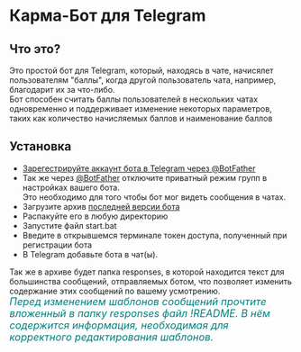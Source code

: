 # Карма-Бот для Telegram

## Что это?
Это простой бот для Telegram, который, находясь в чате, начисялет пользователям "баллы", когда другой пользователь чата, например, благодарит их за что-либо.  
Бот способен считать баллы пользователей в нескольких чатах одновременно и поддерживает изменение некоторых параметров, таких как количество начисляемых баллов и наименование баллов

## Установка
- [Зарегестрируйте аккаунт бота в Telegram через @BotFather](https://t.me/BotFather)
- Так же через [@BotFather](https://t.me/BotFather) отключите приватный режим групп в настройках вашего бота.  
  Это необходимо для того чтобы бот мог видеть сообщения в чатах.
- Загрузите архив [последней версии бота](github.com/PVLKorobov/Association-Karma-Bot/releases/latest)
- Распакуйте его в любую директорию
- Запустите файл start.bat
- Введите в открывшемся терминале токен доступа, полученный при регистрации бота
- В Telegram добавьте бота в чат(ы).

Так же в архиве будет папка responses, в которой находится текст для большинства сообщений, отправляемых ботом, что позволяет изменить содержание этих сообщений по вашему усмотрению.  
<font size=4 style="color: teal">*Перед изменением шаблонов сообщений прочтите вложенный в папку responses файл !README. В нём содержится информация, необходимая для корректного редактирования шаблонов.*</font>